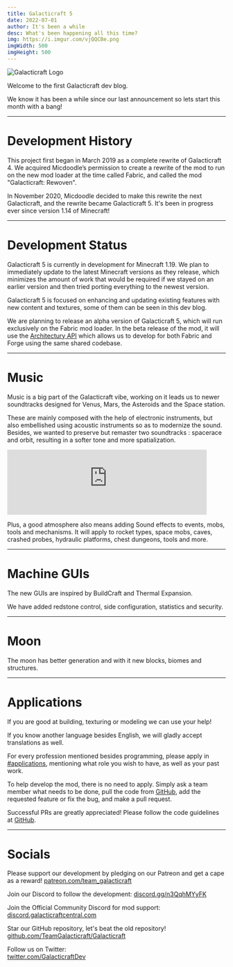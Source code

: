```yaml
---
title: Galacticraft 5
date: 2022-07-01
author: It's been a while
desc: What's been happening all this time?
img: https://i.imgur.com/vjQQCBe.png
imgWidth: 500
imgHeight: 500
---
```

[//]: # (	BELOW IS THE GALACTICRAFT LOGO	)
![Galacticraft Logo](https://i.imgur.com/io5EaQo.png)

Welcome to the first Galacticraft dev blog.

We know it has been a while since our last announcement so lets start this month with a bang! 

---

# Development History

This project first began in March 2019 as a complete rewrite of Galacticraft 4. We acquired Micdoodle’s permission to create a rewrite of the mod to run on the new mod loader at the time called Fabric, and called the mod "Galacticraft: Rewoven".

In November 2020, Micdoodle decided to make this rewrite the next Galacticraft, and the rewrite became Galacticraft 5. It's been in progress ever since version 1.14 of Minecraft!

---

# Development Status

Galacticraft 5 is currently in development for Minecraft 1.19. We plan to immediately update to the latest Minecraft versions as they release, which minimizes the amount of work that would be required if we stayed on an earlier version and then tried porting everything to the newest version.

Galacticraft 5 is focused on enhancing and updating existing features with new content and textures, some of them can be seen in this dev blog.

We are planning to release an alpha version of Galacticraft 5, which will run exclusively on the Fabric mod loader. In the beta release of the mod, it will use the [Architectury API](https://github.com/architectury) which allows us to develop for both Fabric and Forge using the same shared codebase.

---

# Music

Music is a big part of the Galacticraft vibe, working on it leads us to newer soundtracks designed for Venus, Mars, the Asteroids and the Space station.

These are mainly composed with the help of electronic instruments, but also embellished using acoustic instruments so as to modernize the sound. Besides, we wanted to preserve but remaster two soundtracks : spacerace and orbit, resulting in a softer tone and more spatialization.

<iframe width="460" src="https://www.youtube-nocookie.com/embed/gg1FVRyKTB8?rel=0&amp;modestbranding=1" title="YouTube video player" frameborder="0" allow="accelerometer; autoplay; clipboard-write; encrypted-media; gyroscope; picture-in-picture" allowfullscreen></iframe>

Plus, a good atmosphere also means adding Sound effects to events, mobs, tools and mechanisms. It will apply to rocket types, space mobs, caves, crashed probes, hydraulic platforms, chest dungeons, tools and more.

---

# Machine GUIs

The new GUIs are inspired by BuildCraft and Thermal Expansion. 

We have added redstone control, side configuration, statistics and security.

<blockquote class="imgur-embed-pub" lang="en" data-id="a/r0KuFN6" data-context="false" width="20" ><a href="//imgur.com/a/r0KuFN6"></a></blockquote><script async src="//s.imgur.com/min/embed.js" charset="utf-8"></script>

---

# Moon

The moon has better generation and with it new blocks, biomes and structures.

<blockquote class="imgur-embed-pub" lang="en" data-id="a/0ZgSjNY" data-context="false" width="20" ><a href="//imgur.com/a/0ZgSjNY"></a></blockquote><script async src="//s.imgur.com/min/embed.js" charset="utf-8"></script>

---

# Applications

If you are good at building, texturing or modeling we can use your help!

If you know another language besides English, we will gladly accept translations as well.

For every profession mentioned besides programming, please apply in [#applications](https://discord.com/channels/775251052517523467/803336019687768124), mentioning what role you wish to have, as well as your past work.

To help develop the mod, there is no need to apply. Simply ask a team member what needs to be done, pull the code from [GitHub](https://github.com/TeamGalacticraft/Galacticraft), add the requested feature or fix the bug, and make a pull request.

Successful PRs are greatly appreciated! Please follow the code guidelines at [GitHub](https://github.com/TeamGalacticraft/Galacticraft/blob/main/.github/CONTRIBUTING.md).

---

# Socials

Please support our development by pledging on our Patreon and get a cape as a reward!
[patreon.com/team_galacticraft](https://www.patreon.com/team_galacticraft)

Join our Discord to follow the development:
[discord.gg/n3QqhMYyFK](https://discord.gg/n3QqhMYyFK)

Join the Official Community Discord for mod support:<br>
[discord.galacticraftcentral.com](http://discord.galacticraftcentral.com/)

Star our GitHub repository, let's beat the old repository!
[github.com/TeamGalacticraft/Galacticraft](https://github.com/TeamGalacticraft/Galacticraft)

Follow us on Twitter:<br>
[twitter.com/GalacticraftDev](https://twitter.com/GalacticraftDev)
